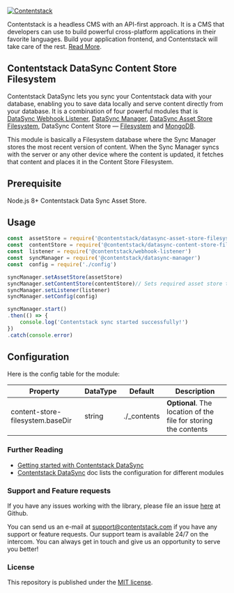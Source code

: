 
[![Contentstack](https://www.contentstack.com/docs/static/images/contentstack.png)](https://www.contentstack.com/)

  

Contentstack is a headless CMS with an API-first approach. It is a CMS that developers can use to build powerful cross-platform applications in their favorite languages. Build your application frontend, and Contentstack will take care of the rest. [Read More](https://www.contentstack.com/).

  
  
  
  

  
  

## Contentstack DataSync Content Store Filesystem

  Contentstack DataSync lets you sync your Contentstack data with your database, enabling you to save data locally and serve content directly from your database. It is a combination of four powerful modules that is [DataSync Webhook Listener](https://github.com/contentstack/webhook-listener), [DataSync Manager](https://github.com/contentstack/datasync-manager), [DataSync Asset Store Filesystem](https://github.com/contentstack/datasync-asset-store-filesystem), DataSync Content Store — [Filesystem](https://github.com/contentstack/datasync-content-store-filesystem) and [MongoDB](https://github.com/contentstack/datasync-content-store-mongodb).

This module is basically a Filesystem database where the Sync Manager stores the most recent version of content. When the Sync Manager syncs with the server or any other device where the content is updated, it fetches that content and places it in the Content Store Filesystem.

  

## Prerequisite

Node.js 8+
Contentstack Data Sync Asset Store.

  

## Usage

```js
const  assetStore = require('@contentstack/datasync-asset-store-filesystem')
const  contentStore = require('@contentstack/datasync-content-store-filesystem')// <<--
const  listener = require('@contentstack/webhook-listener')
const  syncManager = require('@contentstack/datasync-manager')
const  config = require('./config')

syncManager.setAssetStore(assetStore) 
syncManager.setContentStore(contentStore)// Sets required asset store to sync manager.
syncManager.setListener(listener)
syncManager.setConfig(config)

syncManager.start()
.then(() => {
	console.log('Contentstack sync started successfully!')
})
.catch(console.error)

```

  

## Configuration

  

Here is the config table for the module:

  

|Property | DataType|Default|Description
|--|--|--|--|
| content-store-filesystem.baseDir|string |./_contents |**Optional**. The location of the file for storing the contents|

  
  
  

  


  

### Further Reading

-  [Getting started with Contentstack DataSync](https://www.contentstack.com/docs/guide/synchronization/contentstack-datasync)
-  [Contentstack DataSync](https://www.contentstack.com/docs/guide/synchronization/contentstack-datasync/configuration-files-for-contentstack-datasync) doc lists the configuration for different modules

  

### Support and Feature requests

  

If you have any issues working with the library, please file an issue [here](https://github.com/contentstack/datasync-content-store-filesystem/issues) at Github.

  

You can send us an e-mail at [support@contentstack.com](mailto:support@contentstack.com) if you have any support or feature requests. Our support team is available 24/7 on the intercom. You can always get in touch and give us an opportunity to serve you better!

  

### License
This repository is published under the [MIT license](LICENSE).